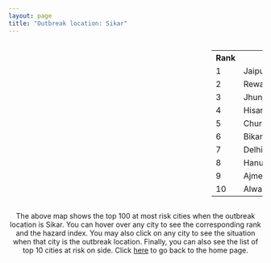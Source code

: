 ```yaml
---
layout: page
title: "Outbreak location: Sikar"
---
```

<div style="width: 100%; overflow: auto;">
<div style="width: 75%; float: left;">
<div id="mapid">
<script src="https://buda-magenta.github.io/hazard_map/load_map.js"></script>

<script>
var marker_outbreak = L.marker([27.662826, 75.027926],{"autoPan": true}).addTo(map); marker_outbreak.bindTooltip("Sikar").openTooltip();

var circle_1 = L.circle([26.915458, 75.818982], {"pane": "markerPane", "color": "red", "fill": true, "fillOpacity": 0.2, "fillRule": "evenodd", "lineCap": "round", "lineJoin": "round", "opacity": 1.0, "radius": 89086, "stroke": true, "weight": 3}).addTo(map);
circle_1.bindTooltip("Jaipur<br>rank: 1<br>hazard index: 0.089086")
circle_1.bindPopup('<a href="https://buda-magenta.github.io/hazard_map/Jaipur">Jaipur</a>')

var circle_2 = L.circle([28.195647, 76.616518], {"pane": "markerPane", "color": "red", "fill": true, "fillOpacity": 0.2, "fillRule": "evenodd", "lineCap": "round", "lineJoin": "round", "opacity": 1.0, "radius": 72308, "stroke": true, "weight": 3}).addTo(map);
circle_2.bindTooltip("Rewari<br>rank: 2<br>hazard index: 0.072308")
circle_2.bindPopup('<a href="https://buda-magenta.github.io/hazard_map/Rewari">Rewari</a>')

var circle_3 = L.circle([28.079690, 75.541768], {"pane": "markerPane", "color": "red", "fill": true, "fillOpacity": 0.2, "fillRule": "evenodd", "lineCap": "round", "lineJoin": "round", "opacity": 1.0, "radius": 64124, "stroke": true, "weight": 3}).addTo(map);
circle_3.bindTooltip("Jhunjhunun<br>rank: 3<br>hazard index: 0.064125")
circle_3.bindPopup('<a href="https://buda-magenta.github.io/hazard_map/Jhunjhunun">Jhunjhunun</a>')

var circle_4 = L.circle([29.168807, 75.746110], {"pane": "markerPane", "color": "red", "fill": true, "fillOpacity": 0.2, "fillRule": "evenodd", "lineCap": "round", "lineJoin": "round", "opacity": 1.0, "radius": 25189, "stroke": true, "weight": 3}).addTo(map);
circle_4.bindTooltip("Hisar<br>rank: 4<br>hazard index: 0.025189")
circle_4.bindPopup('<a href="https://buda-magenta.github.io/hazard_map/Hisar">Hisar</a>')

var circle_5 = L.circle([28.206144, 74.691907], {"pane": "markerPane", "color": "red", "fill": true, "fillOpacity": 0.2, "fillRule": "evenodd", "lineCap": "round", "lineJoin": "round", "opacity": 1.0, "radius": 19726, "stroke": true, "weight": 3}).addTo(map);
circle_5.bindTooltip("Churu<br>rank: 5<br>hazard index: 0.019726")
circle_5.bindPopup('<a href="https://buda-magenta.github.io/hazard_map/Churu">Churu</a>')

var circle_6 = L.circle([28.015929, 73.317137], {"pane": "markerPane", "color": "red", "fill": true, "fillOpacity": 0.2, "fillRule": "evenodd", "lineCap": "round", "lineJoin": "round", "opacity": 1.0, "radius": 19702, "stroke": true, "weight": 3}).addTo(map);
circle_6.bindTooltip("Bikaner<br>rank: 6<br>hazard index: 0.019703")
circle_6.bindPopup('<a href="https://buda-magenta.github.io/hazard_map/Bikaner">Bikaner</a>')

var circle_7 = L.circle([28.651718, 77.221939], {"pane": "markerPane", "color": "red", "fill": true, "fillOpacity": 0.2, "fillRule": "evenodd", "lineCap": "round", "lineJoin": "round", "opacity": 1.0, "radius": 17511, "stroke": true, "weight": 3}).addTo(map);
circle_7.bindTooltip("Delhi<br>rank: 7<br>hazard index: 0.017512")
circle_7.bindPopup('<a href="https://buda-magenta.github.io/hazard_map/Delhi">Delhi</a>')

var circle_8 = L.circle([29.367200, 74.298364], {"pane": "markerPane", "color": "red", "fill": true, "fillOpacity": 0.2, "fillRule": "evenodd", "lineCap": "round", "lineJoin": "round", "opacity": 1.0, "radius": 17023, "stroke": true, "weight": 3}).addTo(map);
circle_8.bindTooltip("Hanumangarh<br>rank: 8<br>hazard index: 0.017023")
circle_8.bindPopup('<a href="https://buda-magenta.github.io/hazard_map/Hanumangarh">Hanumangarh</a>')

var circle_9 = L.circle([26.469100, 74.639000], {"pane": "markerPane", "color": "red", "fill": true, "fillOpacity": 0.2, "fillRule": "evenodd", "lineCap": "round", "lineJoin": "round", "opacity": 1.0, "radius": 15044, "stroke": true, "weight": 3}).addTo(map);
circle_9.bindTooltip("Ajmer<br>rank: 9<br>hazard index: 0.015044")
circle_9.bindPopup('<a href="https://buda-magenta.github.io/hazard_map/Ajmer">Ajmer</a>')

var circle_10 = L.circle([27.639077, 76.614452], {"pane": "markerPane", "color": "red", "fill": true, "fillOpacity": 0.2, "fillRule": "evenodd", "lineCap": "round", "lineJoin": "round", "opacity": 1.0, "radius": 8683, "stroke": true, "weight": 3}).addTo(map);
circle_10.bindTooltip("Alwar<br>rank: 10<br>hazard index: 0.008684")
circle_10.bindPopup('<a href="https://buda-magenta.github.io/hazard_map/Alwar">Alwar</a>')

var circle_11 = L.circle([26.122147, 75.663754], {"pane": "markerPane", "color": "red", "fill": true, "fillOpacity": 0.2, "fillRule": "evenodd", "lineCap": "round", "lineJoin": "round", "opacity": 1.0, "radius": 4084, "stroke": true, "weight": 3}).addTo(map);
circle_11.bindTooltip("Tonk<br>rank: 11<br>hazard index: 0.004085")
circle_11.bindPopup('<a href="https://buda-magenta.github.io/hazard_map/Tonk">Tonk</a>')

var circle_12 = L.circle([25.196826, 76.000893], {"pane": "markerPane", "color": "red", "fill": true, "fillOpacity": 0.2, "fillRule": "evenodd", "lineCap": "round", "lineJoin": "round", "opacity": 1.0, "radius": 3648, "stroke": true, "weight": 3}).addTo(map);
circle_12.bindTooltip("Kota<br>rank: 12<br>hazard index: 0.003649")
circle_12.bindPopup('<a href="https://buda-magenta.github.io/hazard_map/Kota">Kota</a>')

var circle_13 = L.circle([28.793170, 76.139128], {"pane": "markerPane", "color": "red", "fill": true, "fillOpacity": 0.2, "fillRule": "evenodd", "lineCap": "round", "lineJoin": "round", "opacity": 1.0, "radius": 3248, "stroke": true, "weight": 3}).addTo(map);
circle_13.bindTooltip("Bhiwani<br>rank: 13<br>hazard index: 0.003249")
circle_13.bindPopup('<a href="https://buda-magenta.github.io/hazard_map/Bhiwani">Bhiwani</a>')

var circle_14 = L.circle([26.588559, 74.861097], {"pane": "markerPane", "color": "red", "fill": true, "fillOpacity": 0.2, "fillRule": "evenodd", "lineCap": "round", "lineJoin": "round", "opacity": 1.0, "radius": 3246, "stroke": true, "weight": 3}).addTo(map);
circle_14.bindTooltip("Kishangarh<br>rank: 14<br>hazard index: 0.003246")
circle_14.bindPopup('<a href="https://buda-magenta.github.io/hazard_map/Kishangarh">Kishangarh</a>')

var circle_15 = L.circle([27.701115, 74.464936], {"pane": "markerPane", "color": "red", "fill": true, "fillOpacity": 0.2, "fillRule": "evenodd", "lineCap": "round", "lineJoin": "round", "opacity": 1.0, "radius": 2991, "stroke": true, "weight": 3}).addTo(map);
circle_15.bindTooltip("Sujangarh<br>rank: 15<br>hazard index: 0.002991")
circle_15.bindPopup('<a href="https://buda-magenta.github.io/hazard_map/Sujangarh">Sujangarh</a>')

var circle_16 = L.circle([26.296772, 73.035143], {"pane": "markerPane", "color": "red", "fill": true, "fillOpacity": 0.2, "fillRule": "evenodd", "lineCap": "round", "lineJoin": "round", "opacity": 1.0, "radius": 2736, "stroke": true, "weight": 3}).addTo(map);
circle_16.bindTooltip("Jodhpur<br>rank: 16<br>hazard index: 0.002737")
circle_16.bindPopup('<a href="https://buda-magenta.github.io/hazard_map/Jodhpur">Jodhpur</a>')

var circle_17 = L.circle([26.099214, 74.312704], {"pane": "markerPane", "color": "red", "fill": true, "fillOpacity": 0.2, "fillRule": "evenodd", "lineCap": "round", "lineJoin": "round", "opacity": 1.0, "radius": 2705, "stroke": true, "weight": 3}).addTo(map);
circle_17.bindTooltip("Beawar<br>rank: 17<br>hazard index: 0.002706")
circle_17.bindPopup('<a href="https://buda-magenta.github.io/hazard_map/Beawar">Beawar</a>')

var circle_18 = L.circle([30.179115, 75.047102], {"pane": "markerPane", "color": "red", "fill": true, "fillOpacity": 0.2, "fillRule": "evenodd", "lineCap": "round", "lineJoin": "round", "opacity": 1.0, "radius": 2404, "stroke": true, "weight": 3}).addTo(map);
circle_18.bindTooltip("Bathinda<br>rank: 18<br>hazard index: 0.002404")
circle_18.bindPopup('<a href="https://buda-magenta.github.io/hazard_map/Bathinda">Bathinda</a>')

var circle_19 = L.circle([27.060786, 74.176675], {"pane": "markerPane", "color": "red", "fill": true, "fillOpacity": 0.2, "fillRule": "evenodd", "lineCap": "round", "lineJoin": "round", "opacity": 1.0, "radius": 2253, "stroke": true, "weight": 3}).addTo(map);
circle_19.bindTooltip("Nagaur<br>rank: 19<br>hazard index: 0.002253")
circle_19.bindPopup('<a href="https://buda-magenta.github.io/hazard_map/Nagaur">Nagaur</a>')

var circle_20 = L.circle([23.021624, 72.579707], {"pane": "markerPane", "color": "red", "fill": true, "fillOpacity": 0.2, "fillRule": "evenodd", "lineCap": "round", "lineJoin": "round", "opacity": 1.0, "radius": 1461, "stroke": true, "weight": 3}).addTo(map);
circle_20.bindTooltip("Ahmedabad<br>rank: 20<br>hazard index: 0.001462")
circle_20.bindPopup('<a href="https://buda-magenta.github.io/hazard_map/Ahmedabad">Ahmedabad</a>')

var circle_21 = L.circle([28.901090, 76.580194], {"pane": "markerPane", "color": "red", "fill": true, "fillOpacity": 0.2, "fillRule": "evenodd", "lineCap": "round", "lineJoin": "round", "opacity": 1.0, "radius": 1355, "stroke": true, "weight": 3}).addTo(map);
circle_21.bindTooltip("Rohtak<br>rank: 21<br>hazard index: 0.001356")
circle_21.bindPopup('<a href="https://buda-magenta.github.io/hazard_map/Rohtak">Rohtak</a>')

var circle_22 = L.circle([19.075990, 72.877393], {"pane": "markerPane", "color": "red", "fill": true, "fillOpacity": 0.2, "fillRule": "evenodd", "lineCap": "round", "lineJoin": "round", "opacity": 1.0, "radius": 1341, "stroke": true, "weight": 3}).addTo(map);
circle_22.bindTooltip("Mumbai<br>rank: 22<br>hazard index: 0.001341")
circle_22.bindPopup('<a href="https://buda-magenta.github.io/hazard_map/Mumbai">Mumbai</a>')

var circle_23 = L.circle([28.428262, 77.002700], {"pane": "markerPane", "color": "red", "fill": true, "fillOpacity": 0.2, "fillRule": "evenodd", "lineCap": "round", "lineJoin": "round", "opacity": 1.0, "radius": 1270, "stroke": true, "weight": 3}).addTo(map);
circle_23.bindTooltip("Gurgaon<br>rank: 23<br>hazard index: 0.001270")
circle_23.bindPopup('<a href="https://buda-magenta.github.io/hazard_map/Gurgaon">Gurgaon</a>')

var circle_24 = L.circle([29.583333, 75.083333], {"pane": "markerPane", "color": "red", "fill": true, "fillOpacity": 0.2, "fillRule": "evenodd", "lineCap": "round", "lineJoin": "round", "opacity": 1.0, "radius": 1143, "stroke": true, "weight": 3}).addTo(map);
circle_24.bindTooltip("Sirsa<br>rank: 24<br>hazard index: 0.001144")
circle_24.bindPopup('<a href="https://buda-magenta.github.io/hazard_map/Sirsa">Sirsa</a>')

var circle_25 = L.circle([25.488773, 74.699613], {"pane": "markerPane", "color": "red", "fill": true, "fillOpacity": 0.2, "fillRule": "evenodd", "lineCap": "round", "lineJoin": "round", "opacity": 1.0, "radius": 978, "stroke": true, "weight": 3}).addTo(map);
circle_25.bindTooltip("Bhilwara<br>rank: 25<br>hazard index: 0.000978")
circle_25.bindPopup('<a href="https://buda-magenta.github.io/hazard_map/Bhilwara">Bhilwara</a>')

var circle_26 = L.circle([30.909016, 75.851601], {"pane": "markerPane", "color": "red", "fill": true, "fillOpacity": 0.2, "fillRule": "evenodd", "lineCap": "round", "lineJoin": "round", "opacity": 1.0, "radius": 836, "stroke": true, "weight": 3}).addTo(map);
circle_26.bindTooltip("Ludhiana<br>rank: 26<br>hazard index: 0.000836")
circle_26.bindPopup('<a href="https://buda-magenta.github.io/hazard_map/Ludhiana">Ludhiana</a>')

var circle_27 = L.circle([27.175255, 78.009816], {"pane": "markerPane", "color": "red", "fill": true, "fillOpacity": 0.2, "fillRule": "evenodd", "lineCap": "round", "lineJoin": "round", "opacity": 1.0, "radius": 738, "stroke": true, "weight": 3}).addTo(map);
circle_27.bindTooltip("Agra<br>rank: 27<br>hazard index: 0.000738")
circle_27.bindPopup('<a href="https://buda-magenta.github.io/hazard_map/Agra">Agra</a>')

var circle_28 = L.circle([27.633333, 77.583333], {"pane": "markerPane", "color": "red", "fill": true, "fillOpacity": 0.2, "fillRule": "evenodd", "lineCap": "round", "lineJoin": "round", "opacity": 1.0, "radius": 656, "stroke": true, "weight": 3}).addTo(map);
circle_28.bindTooltip("Mathura<br>rank: 28<br>hazard index: 0.000657")
circle_28.bindPopup('<a href="https://buda-magenta.github.io/hazard_map/Mathura">Mathura</a>')

var circle_29 = L.circle([17.388786, 78.461065], {"pane": "markerPane", "color": "red", "fill": true, "fillOpacity": 0.2, "fillRule": "evenodd", "lineCap": "round", "lineJoin": "round", "opacity": 1.0, "radius": 578, "stroke": true, "weight": 3}).addTo(map);
circle_29.bindTooltip("Hyderabad<br>rank: 29<br>hazard index: 0.000579")
circle_29.bindPopup('<a href="https://buda-magenta.github.io/hazard_map/Hyderabad">Hyderabad</a>')

var circle_30 = L.circle([12.979120, 77.591300], {"pane": "markerPane", "color": "red", "fill": true, "fillOpacity": 0.2, "fillRule": "evenodd", "lineCap": "round", "lineJoin": "round", "opacity": 1.0, "radius": 564, "stroke": true, "weight": 3}).addTo(map);
circle_30.bindTooltip("Bangalore<br>rank: 30<br>hazard index: 0.000565")
circle_30.bindPopup('<a href="https://buda-magenta.github.io/hazard_map/Bangalore">Bangalore</a>')

var circle_31 = L.circle([30.145054, 74.195660], {"pane": "markerPane", "color": "red", "fill": true, "fillOpacity": 0.2, "fillRule": "evenodd", "lineCap": "round", "lineJoin": "round", "opacity": 1.0, "radius": 561, "stroke": true, "weight": 3}).addTo(map);
circle_31.bindTooltip("Abohar<br>rank: 31<br>hazard index: 0.000562")
circle_31.bindPopup('<a href="https://buda-magenta.github.io/hazard_map/Abohar">Abohar</a>')

var circle_32 = L.circle([28.402979, 77.310384], {"pane": "markerPane", "color": "red", "fill": true, "fillOpacity": 0.2, "fillRule": "evenodd", "lineCap": "round", "lineJoin": "round", "opacity": 1.0, "radius": 556, "stroke": true, "weight": 3}).addTo(map);
circle_32.bindTooltip("Faridabad<br>rank: 32<br>hazard index: 0.000556")
circle_32.bindPopup('<a href="https://buda-magenta.github.io/hazard_map/Faridabad">Faridabad</a>')

var circle_33 = L.circle([24.578721, 73.686257], {"pane": "markerPane", "color": "red", "fill": true, "fillOpacity": 0.2, "fillRule": "evenodd", "lineCap": "round", "lineJoin": "round", "opacity": 1.0, "radius": 504, "stroke": true, "weight": 3}).addTo(map);
circle_33.bindTooltip("Udaipur<br>rank: 33<br>hazard index: 0.000504")
circle_33.bindPopup('<a href="https://buda-magenta.github.io/hazard_map/Udaipur">Udaipur</a>')

var circle_34 = L.circle([26.460914, 80.321759], {"pane": "markerPane", "color": "red", "fill": true, "fillOpacity": 0.2, "fillRule": "evenodd", "lineCap": "round", "lineJoin": "round", "opacity": 1.0, "radius": 502, "stroke": true, "weight": 3}).addTo(map);
circle_34.bindTooltip("Kanpur<br>rank: 34<br>hazard index: 0.000503")
circle_34.bindPopup('<a href="https://buda-magenta.github.io/hazard_map/Kanpur">Kanpur</a>')

var circle_35 = L.circle([22.541418, 88.357691], {"pane": "markerPane", "color": "red", "fill": true, "fillOpacity": 0.2, "fillRule": "evenodd", "lineCap": "round", "lineJoin": "round", "opacity": 1.0, "radius": 462, "stroke": true, "weight": 3}).addTo(map);
circle_35.bindTooltip("Kolkata<br>rank: 35<br>hazard index: 0.000462")
circle_35.bindPopup('<a href="https://buda-magenta.github.io/hazard_map/Kolkata">Kolkata</a>')

var circle_36 = L.circle([23.258486, 77.401989], {"pane": "markerPane", "color": "red", "fill": true, "fillOpacity": 0.2, "fillRule": "evenodd", "lineCap": "round", "lineJoin": "round", "opacity": 1.0, "radius": 416, "stroke": true, "weight": 3}).addTo(map);
circle_36.bindTooltip("Bhopal<br>rank: 36<br>hazard index: 0.000417")
circle_36.bindPopup('<a href="https://buda-magenta.github.io/hazard_map/Bhopal">Bhopal</a>')

var circle_37 = L.circle([26.229141, 76.304533], {"pane": "markerPane", "color": "red", "fill": true, "fillOpacity": 0.2, "fillRule": "evenodd", "lineCap": "round", "lineJoin": "round", "opacity": 1.0, "radius": 347, "stroke": true, "weight": 3}).addTo(map);
circle_37.bindTooltip("Sawai Madhopur<br>rank: 37<br>hazard index: 0.000348")
circle_37.bindPopup('<a href="https://buda-magenta.github.io/hazard_map/Sawai_Madhopur">Sawai Madhopur</a>')

var circle_38 = L.circle([22.720362, 75.868200], {"pane": "markerPane", "color": "red", "fill": true, "fillOpacity": 0.2, "fillRule": "evenodd", "lineCap": "round", "lineJoin": "round", "opacity": 1.0, "radius": 329, "stroke": true, "weight": 3}).addTo(map);
circle_38.bindTooltip("Indore<br>rank: 38<br>hazard index: 0.000330")
circle_38.bindPopup('<a href="https://buda-magenta.github.io/hazard_map/Indore">Indore</a>')

var circle_39 = L.circle([28.570784, 77.327107], {"pane": "markerPane", "color": "red", "fill": true, "fillOpacity": 0.2, "fillRule": "evenodd", "lineCap": "round", "lineJoin": "round", "opacity": 1.0, "radius": 254, "stroke": true, "weight": 3}).addTo(map);
circle_39.bindTooltip("Noida<br>rank: 39<br>hazard index: 0.000254")
circle_39.bindPopup('<a href="https://buda-magenta.github.io/hazard_map/Noida">Noida</a>')

var circle_40 = L.circle([30.885100, 74.660141], {"pane": "markerPane", "color": "red", "fill": true, "fillOpacity": 0.2, "fillRule": "evenodd", "lineCap": "round", "lineJoin": "round", "opacity": 1.0, "radius": 252, "stroke": true, "weight": 3}).addTo(map);
circle_40.bindTooltip("Firozpur<br>rank: 40<br>hazard index: 0.000252")
circle_40.bindPopup('<a href="https://buda-magenta.github.io/hazard_map/Firozpur">Firozpur</a>')

var circle_41 = L.circle([30.733442, 76.779714], {"pane": "markerPane", "color": "red", "fill": true, "fillOpacity": 0.2, "fillRule": "evenodd", "lineCap": "round", "lineJoin": "round", "opacity": 1.0, "radius": 247, "stroke": true, "weight": 3}).addTo(map);
circle_41.bindTooltip("Chandigarh<br>rank: 41<br>hazard index: 0.000248")
circle_41.bindPopup('<a href="https://buda-magenta.github.io/hazard_map/Chandigarh">Chandigarh</a>')

var circle_42 = L.circle([13.083694, 80.270186], {"pane": "markerPane", "color": "red", "fill": true, "fillOpacity": 0.2, "fillRule": "evenodd", "lineCap": "round", "lineJoin": "round", "opacity": 1.0, "radius": 243, "stroke": true, "weight": 3}).addTo(map);
circle_42.bindTooltip("Chennai<br>rank: 42<br>hazard index: 0.000243")
circle_42.bindPopup('<a href="https://buda-magenta.github.io/hazard_map/Chennai">Chennai</a>')

var circle_43 = L.circle([26.838100, 80.934600], {"pane": "markerPane", "color": "red", "fill": true, "fillOpacity": 0.2, "fillRule": "evenodd", "lineCap": "round", "lineJoin": "round", "opacity": 1.0, "radius": 240, "stroke": true, "weight": 3}).addTo(map);
circle_43.bindTooltip("Lucknow<br>rank: 43<br>hazard index: 0.000240")
circle_43.bindPopup('<a href="https://buda-magenta.github.io/hazard_map/Lucknow">Lucknow</a>')

var circle_44 = L.circle([25.500000, 75.833333], {"pane": "markerPane", "color": "red", "fill": true, "fillOpacity": 0.2, "fillRule": "evenodd", "lineCap": "round", "lineJoin": "round", "opacity": 1.0, "radius": 237, "stroke": true, "weight": 3}).addTo(map);
circle_44.bindTooltip("Bundi<br>rank: 44<br>hazard index: 0.000237")
circle_44.bindPopup('<a href="https://buda-magenta.github.io/hazard_map/Bundi">Bundi</a>')

var circle_45 = L.circle([27.265212, 77.369126], {"pane": "markerPane", "color": "red", "fill": true, "fillOpacity": 0.2, "fillRule": "evenodd", "lineCap": "round", "lineJoin": "round", "opacity": 1.0, "radius": 223, "stroke": true, "weight": 3}).addTo(map);
circle_45.bindTooltip("Bharatpur<br>rank: 45<br>hazard index: 0.000223")
circle_45.bindPopup('<a href="https://buda-magenta.github.io/hazard_map/Bharatpur">Bharatpur</a>')

var circle_46 = L.circle([21.170200, 72.831100], {"pane": "markerPane", "color": "red", "fill": true, "fillOpacity": 0.2, "fillRule": "evenodd", "lineCap": "round", "lineJoin": "round", "opacity": 1.0, "radius": 209, "stroke": true, "weight": 3}).addTo(map);
circle_46.bindTooltip("Surat<br>rank: 46<br>hazard index: 0.000210")
circle_46.bindPopup('<a href="https://buda-magenta.github.io/hazard_map/Surat">Surat</a>')

var circle_47 = L.circle([18.521428, 73.854454], {"pane": "markerPane", "color": "red", "fill": true, "fillOpacity": 0.2, "fillRule": "evenodd", "lineCap": "round", "lineJoin": "round", "opacity": 1.0, "radius": 205, "stroke": true, "weight": 3}).addTo(map);
circle_47.bindTooltip("Pune<br>rank: 47<br>hazard index: 0.000205")
circle_47.bindPopup('<a href="https://buda-magenta.github.io/hazard_map/Pune">Pune</a>')

var circle_48 = L.circle([29.000653, 77.768229], {"pane": "markerPane", "color": "red", "fill": true, "fillOpacity": 0.2, "fillRule": "evenodd", "lineCap": "round", "lineJoin": "round", "opacity": 1.0, "radius": 203, "stroke": true, "weight": 3}).addTo(map);
circle_48.bindTooltip("Meerut<br>rank: 48<br>hazard index: 0.000203")
circle_48.bindPopup('<a href="https://buda-magenta.github.io/hazard_map/Meerut">Meerut</a>')

var circle_49 = L.circle([28.733400, 77.298600], {"pane": "markerPane", "color": "red", "fill": true, "fillOpacity": 0.2, "fillRule": "evenodd", "lineCap": "round", "lineJoin": "round", "opacity": 1.0, "radius": 202, "stroke": true, "weight": 3}).addTo(map);
circle_49.bindTooltip("Loni<br>rank: 49<br>hazard index: 0.000203")
circle_49.bindPopup('<a href="https://buda-magenta.github.io/hazard_map/Loni">Loni</a>')

var circle_50 = L.circle([25.531031, 78.652689], {"pane": "markerPane", "color": "red", "fill": true, "fillOpacity": 0.2, "fillRule": "evenodd", "lineCap": "round", "lineJoin": "round", "opacity": 1.0, "radius": 187, "stroke": true, "weight": 3}).addTo(map);
circle_50.bindTooltip("Jhansi<br>rank: 50<br>hazard index: 0.000187")
circle_50.bindPopup('<a href="https://buda-magenta.github.io/hazard_map/Jhansi">Jhansi</a>')

var circle_51 = L.circle([26.732501, 77.036312], {"pane": "markerPane", "color": "red", "fill": true, "fillOpacity": 0.2, "fillRule": "evenodd", "lineCap": "round", "lineJoin": "round", "opacity": 1.0, "radius": 177, "stroke": true, "weight": 3}).addTo(map);
circle_51.bindTooltip("Hindaun<br>rank: 51<br>hazard index: 0.000177")
circle_51.bindPopup('<a href="https://buda-magenta.github.io/hazard_map/Hindaun">Hindaun</a>')

var circle_52 = L.circle([26.166667, 77.500000], {"pane": "markerPane", "color": "red", "fill": true, "fillOpacity": 0.2, "fillRule": "evenodd", "lineCap": "round", "lineJoin": "round", "opacity": 1.0, "radius": 164, "stroke": true, "weight": 3}).addTo(map);
circle_52.bindTooltip("Morena<br>rank: 52<br>hazard index: 0.000165")
circle_52.bindPopup('<a href="https://buda-magenta.github.io/hazard_map/Morena">Morena</a>')

var circle_53 = L.circle([28.863842, 78.805778], {"pane": "markerPane", "color": "red", "fill": true, "fillOpacity": 0.2, "fillRule": "evenodd", "lineCap": "round", "lineJoin": "round", "opacity": 1.0, "radius": 157, "stroke": true, "weight": 3}).addTo(map);
circle_53.bindTooltip("Moradabad<br>rank: 53<br>hazard index: 0.000158")
circle_53.bindPopup('<a href="https://buda-magenta.github.io/hazard_map/Moradabad">Moradabad</a>')

var circle_54 = L.circle([23.493079, 74.348402], {"pane": "markerPane", "color": "red", "fill": true, "fillOpacity": 0.2, "fillRule": "evenodd", "lineCap": "round", "lineJoin": "round", "opacity": 1.0, "radius": 151, "stroke": true, "weight": 3}).addTo(map);
circle_54.bindTooltip("Banswara<br>rank: 54<br>hazard index: 0.000151")
circle_54.bindPopup('<a href="https://buda-magenta.github.io/hazard_map/Banswara">Banswara</a>')

var circle_55 = L.circle([30.283140, 74.522997], {"pane": "markerPane", "color": "red", "fill": true, "fillOpacity": 0.2, "fillRule": "evenodd", "lineCap": "round", "lineJoin": "round", "opacity": 1.0, "radius": 146, "stroke": true, "weight": 3}).addTo(map);
circle_55.bindTooltip("Muktsar<br>rank: 55<br>hazard index: 0.000147")
circle_55.bindPopup('<a href="https://buda-magenta.github.io/hazard_map/Muktsar">Muktsar</a>')

var circle_56 = L.circle([25.438130, 81.833800], {"pane": "markerPane", "color": "red", "fill": true, "fillOpacity": 0.2, "fillRule": "evenodd", "lineCap": "round", "lineJoin": "round", "opacity": 1.0, "radius": 142, "stroke": true, "weight": 3}).addTo(map);
circle_56.bindTooltip("Allahabad<br>rank: 56<br>hazard index: 0.000142")
circle_56.bindPopup('<a href="https://buda-magenta.github.io/hazard_map/Allahabad">Allahabad</a>')

var circle_57 = L.circle([29.301826, 76.338471], {"pane": "markerPane", "color": "red", "fill": true, "fillOpacity": 0.2, "fillRule": "evenodd", "lineCap": "round", "lineJoin": "round", "opacity": 1.0, "radius": 135, "stroke": true, "weight": 3}).addTo(map);
circle_57.bindTooltip("Jind<br>rank: 57<br>hazard index: 0.000135")
circle_57.bindPopup('<a href="https://buda-magenta.github.io/hazard_map/Jind">Jind</a>')

var circle_58 = L.circle([31.634308, 74.873679], {"pane": "markerPane", "color": "red", "fill": true, "fillOpacity": 0.2, "fillRule": "evenodd", "lineCap": "round", "lineJoin": "round", "opacity": 1.0, "radius": 132, "stroke": true, "weight": 3}).addTo(map);
circle_58.bindTooltip("Amritsar<br>rank: 58<br>hazard index: 0.000132")
circle_58.bindPopup('<a href="https://buda-magenta.github.io/hazard_map/Amritsar">Amritsar</a>')

var circle_59 = L.circle([25.604091, 73.415609], {"pane": "markerPane", "color": "red", "fill": true, "fillOpacity": 0.2, "fillRule": "evenodd", "lineCap": "round", "lineJoin": "round", "opacity": 1.0, "radius": 129, "stroke": true, "weight": 3}).addTo(map);
circle_59.bindTooltip("Pali<br>rank: 59<br>hazard index: 0.000130")
circle_59.bindPopup('<a href="https://buda-magenta.github.io/hazard_map/Pali">Pali</a>')

var circle_60 = L.circle([26.180598, 91.753943], {"pane": "markerPane", "color": "red", "fill": true, "fillOpacity": 0.2, "fillRule": "evenodd", "lineCap": "round", "lineJoin": "round", "opacity": 1.0, "radius": 121, "stroke": true, "weight": 3}).addTo(map);
circle_60.bindTooltip("Guwahati<br>rank: 60<br>hazard index: 0.000121")
circle_60.bindPopup('<a href="https://buda-magenta.github.io/hazard_map/Guwahati">Guwahati</a>')

var circle_61 = L.circle([29.988077, 77.508130], {"pane": "markerPane", "color": "red", "fill": true, "fillOpacity": 0.2, "fillRule": "evenodd", "lineCap": "round", "lineJoin": "round", "opacity": 1.0, "radius": 117, "stroke": true, "weight": 3}).addTo(map);
circle_61.bindTooltip("Saharanpur<br>rank: 61<br>hazard index: 0.000118")
circle_61.bindPopup('<a href="https://buda-magenta.github.io/hazard_map/Saharanpur">Saharanpur</a>')

var circle_62 = L.circle([25.609324, 85.123525], {"pane": "markerPane", "color": "red", "fill": true, "fillOpacity": 0.2, "fillRule": "evenodd", "lineCap": "round", "lineJoin": "round", "opacity": 1.0, "radius": 113, "stroke": true, "weight": 3}).addTo(map);
circle_62.bindTooltip("Patna<br>rank: 62<br>hazard index: 0.000114")
circle_62.bindPopup('<a href="https://buda-magenta.github.io/hazard_map/Patna">Patna</a>')

var circle_63 = L.circle([23.174597, 75.785142], {"pane": "markerPane", "color": "red", "fill": true, "fillOpacity": 0.2, "fillRule": "evenodd", "lineCap": "round", "lineJoin": "round", "opacity": 1.0, "radius": 113, "stroke": true, "weight": 3}).addTo(map);
circle_63.bindTooltip("Ujjain<br>rank: 63<br>hazard index: 0.000114")
circle_63.bindPopup('<a href="https://buda-magenta.github.io/hazard_map/Ujjain">Ujjain</a>')

var circle_64 = L.circle([29.003314, 77.016732], {"pane": "markerPane", "color": "red", "fill": true, "fillOpacity": 0.2, "fillRule": "evenodd", "lineCap": "round", "lineJoin": "round", "opacity": 1.0, "radius": 109, "stroke": true, "weight": 3}).addTo(map);
circle_64.bindTooltip("Sonipat<br>rank: 64<br>hazard index: 0.000110")
circle_64.bindPopup('<a href="https://buda-magenta.github.io/hazard_map/Sonipat">Sonipat</a>')

var circle_65 = L.circle([23.160894, 79.949770], {"pane": "markerPane", "color": "red", "fill": true, "fillOpacity": 0.2, "fillRule": "evenodd", "lineCap": "round", "lineJoin": "round", "opacity": 1.0, "radius": 109, "stroke": true, "weight": 3}).addTo(map);
circle_65.bindTooltip("Jabalpur<br>rank: 65<br>hazard index: 0.000110")
circle_65.bindPopup('<a href="https://buda-magenta.github.io/hazard_map/Jabalpur">Jabalpur</a>')

var circle_66 = L.circle([19.794750, 75.077922], {"pane": "markerPane", "color": "red", "fill": true, "fillOpacity": 0.2, "fillRule": "evenodd", "lineCap": "round", "lineJoin": "round", "opacity": 1.0, "radius": 108, "stroke": true, "weight": 3}).addTo(map);
circle_66.bindTooltip("Gangapur<br>rank: 66<br>hazard index: 0.000109")
circle_66.bindPopup('<a href="https://buda-magenta.github.io/hazard_map/Gangapur">Gangapur</a>')

var circle_67 = L.circle([26.653396, 77.624206], {"pane": "markerPane", "color": "red", "fill": true, "fillOpacity": 0.2, "fillRule": "evenodd", "lineCap": "round", "lineJoin": "round", "opacity": 1.0, "radius": 108, "stroke": true, "weight": 3}).addTo(map);
circle_67.bindTooltip("Dhaulpur<br>rank: 67<br>hazard index: 0.000109")
circle_67.bindPopup('<a href="https://buda-magenta.github.io/hazard_map/Dhaulpur">Dhaulpur</a>')

var circle_68 = L.circle([24.500000, 74.500000], {"pane": "markerPane", "color": "red", "fill": true, "fillOpacity": 0.2, "fillRule": "evenodd", "lineCap": "round", "lineJoin": "round", "opacity": 1.0, "radius": 107, "stroke": true, "weight": 3}).addTo(map);
circle_68.bindTooltip("Chittaurgarh<br>rank: 68<br>hazard index: 0.000108")
circle_68.bindPopup('<a href="https://buda-magenta.github.io/hazard_map/Chittaurgarh">Chittaurgarh</a>')

var circle_69 = L.circle([24.917151, 76.696403], {"pane": "markerPane", "color": "red", "fill": true, "fillOpacity": 0.2, "fillRule": "evenodd", "lineCap": "round", "lineJoin": "round", "opacity": 1.0, "radius": 105, "stroke": true, "weight": 3}).addTo(map);
circle_69.bindTooltip("Baran<br>rank: 69<br>hazard index: 0.000105")
circle_69.bindPopup('<a href="https://buda-magenta.github.io/hazard_map/Baran">Baran</a>')

var circle_70 = L.circle([31.292011, 75.568058], {"pane": "markerPane", "color": "red", "fill": true, "fillOpacity": 0.2, "fillRule": "evenodd", "lineCap": "round", "lineJoin": "round", "opacity": 1.0, "radius": 102, "stroke": true, "weight": 3}).addTo(map);
circle_70.bindTooltip("Jalandhar<br>rank: 70<br>hazard index: 0.000102")
circle_70.bindPopup('<a href="https://buda-magenta.github.io/hazard_map/Jalandhar">Jalandhar</a>')

var circle_71 = L.circle([27.876990, 78.137290], {"pane": "markerPane", "color": "red", "fill": true, "fillOpacity": 0.2, "fillRule": "evenodd", "lineCap": "round", "lineJoin": "round", "opacity": 1.0, "radius": 101, "stroke": true, "weight": 3}).addTo(map);
circle_71.bindTooltip("Aligarh<br>rank: 71<br>hazard index: 0.000101")
circle_71.bindPopup('<a href="https://buda-magenta.github.io/hazard_map/Aligarh">Aligarh</a>')

var circle_72 = L.circle([24.935635, 82.647701], {"pane": "markerPane", "color": "red", "fill": true, "fillOpacity": 0.2, "fillRule": "evenodd", "lineCap": "round", "lineJoin": "round", "opacity": 1.0, "radius": 85, "stroke": true, "weight": 3}).addTo(map);
circle_72.bindTooltip("Mirzapur<br>rank: 72<br>hazard index: 0.000086")
circle_72.bindPopup('<a href="https://buda-magenta.github.io/hazard_map/Mirzapur">Mirzapur</a>')

var circle_73 = L.circle([21.149813, 79.082056], {"pane": "markerPane", "color": "red", "fill": true, "fillOpacity": 0.2, "fillRule": "evenodd", "lineCap": "round", "lineJoin": "round", "opacity": 1.0, "radius": 85, "stroke": true, "weight": 3}).addTo(map);
circle_73.bindTooltip("Nagpur<br>rank: 73<br>hazard index: 0.000085")
circle_73.bindPopup('<a href="https://buda-magenta.github.io/hazard_map/Nagpur">Nagpur</a>')

var circle_74 = L.circle([30.533129, 75.880760], {"pane": "markerPane", "color": "red", "fill": true, "fillOpacity": 0.2, "fillRule": "evenodd", "lineCap": "round", "lineJoin": "round", "opacity": 1.0, "radius": 81, "stroke": true, "weight": 3}).addTo(map);
circle_74.bindTooltip("Malerkotla<br>rank: 74<br>hazard index: 0.000082")
circle_74.bindPopup('<a href="https://buda-magenta.github.io/hazard_map/Malerkotla">Malerkotla</a>')

var circle_75 = L.circle([30.370469, 75.504017], {"pane": "markerPane", "color": "red", "fill": true, "fillOpacity": 0.2, "fillRule": "evenodd", "lineCap": "round", "lineJoin": "round", "opacity": 1.0, "radius": 80, "stroke": true, "weight": 3}).addTo(map);
circle_75.bindTooltip("Barnala<br>rank: 75<br>hazard index: 0.000081")
circle_75.bindPopup('<a href="https://buda-magenta.github.io/hazard_map/Barnala">Barnala</a>')

var circle_76 = L.circle([28.660965, 76.834676], {"pane": "markerPane", "color": "red", "fill": true, "fillOpacity": 0.2, "fillRule": "evenodd", "lineCap": "round", "lineJoin": "round", "opacity": 1.0, "radius": 79, "stroke": true, "weight": 3}).addTo(map);
circle_76.bindTooltip("Bahadurgarh<br>rank: 76<br>hazard index: 0.000079")
circle_76.bindPopup('<a href="https://buda-magenta.github.io/hazard_map/Bahadurgarh">Bahadurgarh</a>')

var circle_77 = L.circle([22.297314, 73.194257], {"pane": "markerPane", "color": "red", "fill": true, "fillOpacity": 0.2, "fillRule": "evenodd", "lineCap": "round", "lineJoin": "round", "opacity": 1.0, "radius": 78, "stroke": true, "weight": 3}).addTo(map);
circle_77.bindTooltip("Vadodara<br>rank: 77<br>hazard index: 0.000079")
circle_77.bindPopup('<a href="https://buda-magenta.github.io/hazard_map/Vadodara">Vadodara</a>')

var circle_78 = L.circle([25.335649, 83.007629], {"pane": "markerPane", "color": "red", "fill": true, "fillOpacity": 0.2, "fillRule": "evenodd", "lineCap": "round", "lineJoin": "round", "opacity": 1.0, "radius": 77, "stroke": true, "weight": 3}).addTo(map);
circle_78.bindTooltip("Varanasi<br>rank: 78<br>hazard index: 0.000077")
circle_78.bindPopup('<a href="https://buda-magenta.github.io/hazard_map/Varanasi">Varanasi</a>')

var circle_79 = L.circle([28.753900, 77.399900], {"pane": "markerPane", "color": "red", "fill": true, "fillOpacity": 0.2, "fillRule": "evenodd", "lineCap": "round", "lineJoin": "round", "opacity": 1.0, "radius": 75, "stroke": true, "weight": 3}).addTo(map);
circle_79.bindTooltip("Khora<br>rank: 79<br>hazard index: 0.000075")
circle_79.bindPopup('<a href="https://buda-magenta.github.io/hazard_map/Khora">Khora</a>')

var circle_80 = L.circle([19.194329, 72.970178], {"pane": "markerPane", "color": "red", "fill": true, "fillOpacity": 0.2, "fillRule": "evenodd", "lineCap": "round", "lineJoin": "round", "opacity": 1.0, "radius": 75, "stroke": true, "weight": 3}).addTo(map);
circle_80.bindTooltip("Thane<br>rank: 80<br>hazard index: 0.000075")
circle_80.bindPopup('<a href="https://buda-magenta.github.io/hazard_map/Thane">Thane</a>')

var circle_81 = L.circle([29.391275, 76.977168], {"pane": "markerPane", "color": "red", "fill": true, "fillOpacity": 0.2, "fillRule": "evenodd", "lineCap": "round", "lineJoin": "round", "opacity": 1.0, "radius": 73, "stroke": true, "weight": 3}).addTo(map);
circle_81.bindTooltip("Panipat<br>rank: 81<br>hazard index: 0.000074")
circle_81.bindPopup('<a href="https://buda-magenta.github.io/hazard_map/Panipat">Panipat</a>')

var circle_82 = L.circle([22.305199, 70.802833], {"pane": "markerPane", "color": "red", "fill": true, "fillOpacity": 0.2, "fillRule": "evenodd", "lineCap": "round", "lineJoin": "round", "opacity": 1.0, "radius": 71, "stroke": true, "weight": 3}).addTo(map);
circle_82.bindTooltip("Rajkot<br>rank: 82<br>hazard index: 0.000071")
circle_82.bindPopup('<a href="https://buda-magenta.github.io/hazard_map/Rajkot">Rajkot</a>')

var circle_83 = L.circle([28.457876, 79.405571], {"pane": "markerPane", "color": "red", "fill": true, "fillOpacity": 0.2, "fillRule": "evenodd", "lineCap": "round", "lineJoin": "round", "opacity": 1.0, "radius": 56, "stroke": true, "weight": 3}).addTo(map);
circle_83.bindTooltip("Bareilly<br>rank: 83<br>hazard index: 0.000057")
circle_83.bindPopup('<a href="https://buda-magenta.github.io/hazard_map/Bareilly">Bareilly</a>')

var circle_84 = L.circle([15.398403, 73.812918], {"pane": "markerPane", "color": "red", "fill": true, "fillOpacity": 0.2, "fillRule": "evenodd", "lineCap": "round", "lineJoin": "round", "opacity": 1.0, "radius": 56, "stroke": true, "weight": 3}).addTo(map);
circle_84.bindTooltip("Vasco Da Gama<br>rank: 84<br>hazard index: 0.000056")
circle_84.bindPopup('<a href="https://buda-magenta.github.io/hazard_map/Vasco_Da_Gama">Vasco Da Gama</a>')

var circle_85 = L.circle([30.209087, 76.339872], {"pane": "markerPane", "color": "red", "fill": true, "fillOpacity": 0.2, "fillRule": "evenodd", "lineCap": "round", "lineJoin": "round", "opacity": 1.0, "radius": 55, "stroke": true, "weight": 3}).addTo(map);
circle_85.bindTooltip("Patiala<br>rank: 85<br>hazard index: 0.000056")
circle_85.bindPopup('<a href="https://buda-magenta.github.io/hazard_map/Patiala">Patiala</a>')

var circle_86 = L.circle([29.448006, 77.740685], {"pane": "markerPane", "color": "red", "fill": true, "fillOpacity": 0.2, "fillRule": "evenodd", "lineCap": "round", "lineJoin": "round", "opacity": 1.0, "radius": 54, "stroke": true, "weight": 3}).addTo(map);
circle_86.bindTooltip("Muzaffarnagar<br>rank: 86<br>hazard index: 0.000054")
circle_86.bindPopup('<a href="https://buda-magenta.github.io/hazard_map/Muzaffarnagar">Muzaffarnagar</a>')

var circle_87 = L.circle([28.651718, 77.221939], {"pane": "markerPane", "color": "red", "fill": true, "fillOpacity": 0.2, "fillRule": "evenodd", "lineCap": "round", "lineJoin": "round", "opacity": 1.0, "radius": 54, "stroke": true, "weight": 3}).addTo(map);
circle_87.bindTooltip("Dehri<br>rank: 87<br>hazard index: 0.000054")
circle_87.bindPopup('<a href="https://buda-magenta.github.io/hazard_map/Dehri">Dehri</a>')

var circle_88 = L.circle([28.740613, 77.835426], {"pane": "markerPane", "color": "red", "fill": true, "fillOpacity": 0.2, "fillRule": "evenodd", "lineCap": "round", "lineJoin": "round", "opacity": 1.0, "radius": 51, "stroke": true, "weight": 3}).addTo(map);
circle_88.bindTooltip("Hapur<br>rank: 88<br>hazard index: 0.000051")
circle_88.bindPopup('<a href="https://buda-magenta.github.io/hazard_map/Hapur">Hapur</a>')

var circle_89 = L.circle([28.176959, 77.373112], {"pane": "markerPane", "color": "red", "fill": true, "fillOpacity": 0.2, "fillRule": "evenodd", "lineCap": "round", "lineJoin": "round", "opacity": 1.0, "radius": 50, "stroke": true, "weight": 3}).addTo(map);
circle_89.bindTooltip("Palwal<br>rank: 89<br>hazard index: 0.000051")
circle_89.bindPopup('<a href="https://buda-magenta.github.io/hazard_map/Palwal">Palwal</a>')

var circle_90 = L.circle([29.680327, 76.989625], {"pane": "markerPane", "color": "red", "fill": true, "fillOpacity": 0.2, "fillRule": "evenodd", "lineCap": "round", "lineJoin": "round", "opacity": 1.0, "radius": 50, "stroke": true, "weight": 3}).addTo(map);
circle_90.bindTooltip("Karnal<br>rank: 90<br>hazard index: 0.000051")
circle_90.bindPopup('<a href="https://buda-magenta.github.io/hazard_map/Karnal">Karnal</a>')

var circle_91 = L.circle([34.074744, 74.820444], {"pane": "markerPane", "color": "red", "fill": true, "fillOpacity": 0.2, "fillRule": "evenodd", "lineCap": "round", "lineJoin": "round", "opacity": 1.0, "radius": 49, "stroke": true, "weight": 3}).addTo(map);
circle_91.bindTooltip("Srinagar<br>rank: 91<br>hazard index: 0.000049")
circle_91.bindPopup('<a href="https://buda-magenta.github.io/hazard_map/Srinagar">Srinagar</a>')

var circle_92 = L.circle([24.170979, 72.436638], {"pane": "markerPane", "color": "red", "fill": true, "fillOpacity": 0.2, "fillRule": "evenodd", "lineCap": "round", "lineJoin": "round", "opacity": 1.0, "radius": 48, "stroke": true, "weight": 3}).addTo(map);
circle_92.bindTooltip("Palanpur<br>rank: 92<br>hazard index: 0.000048")
circle_92.bindPopup('<a href="https://buda-magenta.github.io/hazard_map/Palanpur">Palanpur</a>')

var circle_93 = L.circle([23.666667, 72.500000], {"pane": "markerPane", "color": "red", "fill": true, "fillOpacity": 0.2, "fillRule": "evenodd", "lineCap": "round", "lineJoin": "round", "opacity": 1.0, "radius": 46, "stroke": true, "weight": 3}).addTo(map);
circle_93.bindTooltip("Mahesana<br>rank: 93<br>hazard index: 0.000046")
circle_93.bindPopup('<a href="https://buda-magenta.github.io/hazard_map/Mahesana">Mahesana</a>')

var circle_94 = L.circle([28.794068, 79.185930], {"pane": "markerPane", "color": "red", "fill": true, "fillOpacity": 0.2, "fillRule": "evenodd", "lineCap": "round", "lineJoin": "round", "opacity": 1.0, "radius": 46, "stroke": true, "weight": 3}).addTo(map);
circle_94.bindTooltip("Rampur<br>rank: 94<br>hazard index: 0.000046")
circle_94.bindPopup('<a href="https://buda-magenta.github.io/hazard_map/Rampur">Rampur</a>')

var circle_95 = L.circle([23.480592, 74.917790], {"pane": "markerPane", "color": "red", "fill": true, "fillOpacity": 0.2, "fillRule": "evenodd", "lineCap": "round", "lineJoin": "round", "opacity": 1.0, "radius": 46, "stroke": true, "weight": 3}).addTo(map);
circle_95.bindTooltip("Ratlam<br>rank: 95<br>hazard index: 0.000046")
circle_95.bindPopup('<a href="https://buda-magenta.github.io/hazard_map/Ratlam">Ratlam</a>')

var circle_96 = L.circle([26.203725, 78.157363], {"pane": "markerPane", "color": "red", "fill": true, "fillOpacity": 0.2, "fillRule": "evenodd", "lineCap": "round", "lineJoin": "round", "opacity": 1.0, "radius": 46, "stroke": true, "weight": 3}).addTo(map);
circle_96.bindTooltip("Gwalior<br>rank: 96<br>hazard index: 0.000046")
circle_96.bindPopup('<a href="https://buda-magenta.github.io/hazard_map/Gwalior">Gwalior</a>')

var circle_97 = L.circle([27.177366, 78.389912], {"pane": "markerPane", "color": "red", "fill": true, "fillOpacity": 0.2, "fillRule": "evenodd", "lineCap": "round", "lineJoin": "round", "opacity": 1.0, "radius": 45, "stroke": true, "weight": 3}).addTo(map);
circle_97.bindTooltip("Firozabad<br>rank: 97<br>hazard index: 0.000045")
circle_97.bindPopup('<a href="https://buda-magenta.github.io/hazard_map/Firozabad">Firozabad</a>')

var circle_98 = L.circle([20.266777, 85.843559], {"pane": "markerPane", "color": "red", "fill": true, "fillOpacity": 0.2, "fillRule": "evenodd", "lineCap": "round", "lineJoin": "round", "opacity": 1.0, "radius": 44, "stroke": true, "weight": 3}).addTo(map);
circle_98.bindTooltip("Bhubaneswar<br>rank: 98<br>hazard index: 0.000045")
circle_98.bindPopup('<a href="https://buda-magenta.github.io/hazard_map/Bhubaneswar">Bhubaneswar</a>')

var circle_99 = L.circle([30.325565, 78.043681], {"pane": "markerPane", "color": "red", "fill": true, "fillOpacity": 0.2, "fillRule": "evenodd", "lineCap": "round", "lineJoin": "round", "opacity": 1.0, "radius": 44, "stroke": true, "weight": 3}).addTo(map);
circle_99.bindTooltip("Dehradun<br>rank: 99<br>hazard index: 0.000044")
circle_99.bindPopup('<a href="https://buda-magenta.github.io/hazard_map/Dehradun">Dehradun</a>')

var circle_100 = L.circle([32.718561, 74.858092], {"pane": "markerPane", "color": "red", "fill": true, "fillOpacity": 0.2, "fillRule": "evenodd", "lineCap": "round", "lineJoin": "round", "opacity": 1.0, "radius": 43, "stroke": true, "weight": 3}).addTo(map);
circle_100.bindTooltip("Jammu<br>rank: 100<br>hazard index: 0.000043")
circle_100.bindPopup('<a href="https://buda-magenta.github.io/hazard_map/Jammu">Jammu</a>')
</script>
</div>
</div>


<div style="width: 20%; float: right;">
<table>
<tr>
<th>Rank</th>
<th>City</th>
</tr>

<tr>
<td>1</td>
<td>Jaipur</td>
</tr>

<tr>
<td>2</td>
<td>Rewari</td>
</tr>

<tr>
<td>3</td>
<td>Jhunjhunun</td>
</tr>

<tr>
<td>4</td>
<td>Hisar</td>
</tr>

<tr>
<td>5</td>
<td>Churu</td>
</tr>

<tr>
<td>6</td>
<td>Bikaner</td>
</tr>

<tr>
<td>7</td>
<td>Delhi</td>
</tr>

<tr>
<td>8</td>
<td>Hanumangarh</td>
</tr>

<tr>
<td>9</td>
<td>Ajmer</td>
</tr>

<tr>
<td>10</td>
<td>Alwar</td>
</tr>

</table>
</div>
</div>


<p align="center"> The above map shows the top 100 at most risk cities when the outbreak location is Sikar. You can hover over any city to see the corresponding rank and the hazard index. You may also click on any city to see the situation when that city is the outbreak location. Finally, you can also see the list of top 10 cities at risk on side.  Click <a href="https://buda-magenta.github.io/hazard_map/">here</a> to go back to the home page.
</p>
